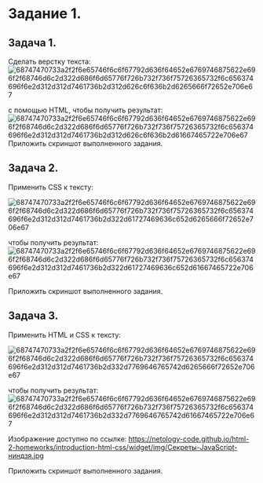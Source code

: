 # Задание 1.
## Задача 1. 
Сделать верстку текста:
   ![68747470733a2f2f6e65746f6c6f67792d636f64652e6769746875622e696f2f68746d6c2d322d686f6d65776f726b732f736f75726365732f6c656374696f6e2d312d312d7461736b2d312d626c6f636b2d6265666f72652e706e67](https://github.com/user-attachments/assets/1b1120e1-3b89-4cd8-8615-64e1530a8428)

   с помощью HTML, чтобы получить результат:
   ![68747470733a2f2f6e65746f6c6f67792d636f64652e6769746875622e696f2f68746d6c2d322d686f6d65776f726b732f736f75726365732f6c656374696f6e2d312d312d7461736b2d312d626c6f636b2d61667465722e706e67](https://github.com/user-attachments/assets/75013e61-8fad-4543-a95d-70fd7e8e5f09)
Приложить скриншот выполненного задания.

## Задача 2. 
Применить CSS к тексту:

![68747470733a2f2f6e65746f6c6f67792d636f64652e6769746875622e696f2f68746d6c2d322d686f6d65776f726b732f736f75726365732f6c656374696f6e2d312d312d7461736b2d322d61727469636c652d6265666f72652e706e67](https://github.com/user-attachments/assets/ae98597b-a6e5-4a1b-a5b7-8ae18399653b)

чтобы получить результат:
![68747470733a2f2f6e65746f6c6f67792d636f64652e6769746875622e696f2f68746d6c2d322d686f6d65776f726b732f736f75726365732f6c656374696f6e2d312d312d7461736b2d322d61727469636c652d61667465722e706e67](https://github.com/user-attachments/assets/3eafb69c-d3d7-48d0-8c15-b6cd0ef68c33)

Приложить скриншот выполненного задания.

## Задача 3. 
Применить HTML и CSS к тексту:

![68747470733a2f2f6e65746f6c6f67792d636f64652e6769746875622e696f2f68746d6c2d322d686f6d65776f726b732f736f75726365732f6c656374696f6e2d312d312d7461736b2d332d7769646765742d6265666f72652e706e67](https://github.com/user-attachments/assets/d52029e9-17a4-4ce9-8c9a-391818218a7d)

чтобы получить результат:
![68747470733a2f2f6e65746f6c6f67792d636f64652e6769746875622e696f2f68746d6c2d322d686f6d65776f726b732f736f75726365732f6c656374696f6e2d312d312d7461736b2d332d7769646765742d61667465722e706e67](https://github.com/user-attachments/assets/cbaf6852-5c9a-4c39-97e5-ff8a88b7775e)

Изображение доступно по ссылке: https://netology-code.github.io/html-2-homeworks/introduction-html-css/widget/img/Секреты-JavaScript-ниндзя.jpg

Приложить скриншот выполненного задания.
